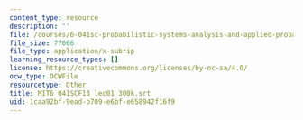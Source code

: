 ```yaml
---
content_type: resource
description: ''
file: /courses/6-041sc-probabilistic-systems-analysis-and-applied-probability-fall-2013/1caa92bf9eadb709e6bfe658942f16f9_MIT6_041SCF13_lec01_300k.srt
file_size: 77066
file_type: application/x-subrip
learning_resource_types: []
license: https://creativecommons.org/licenses/by-nc-sa/4.0/
ocw_type: OCWFile
resourcetype: Other
title: MIT6_041SCF13_lec01_300k.srt
uid: 1caa92bf-9ead-b709-e6bf-e658942f16f9
---
```

